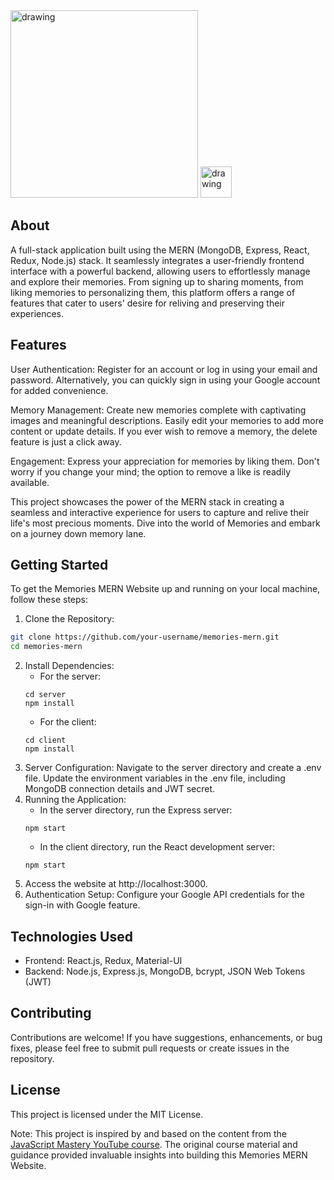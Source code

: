 <img src=https://github.com/AbdelrhmanReda17/Memories-Website/assets/90706154/945c316d-7ef4-4c92-a661-cf596ac36541 alt="drawing" width="300"/>
<img src=https://github.com/AbdelrhmanReda17/Memories-Website/assets/90706154/7b272be1-b64a-4172-83e4-1241c92fcb8f alt="drawing" height='50' width="50"/>

## About
A full-stack application built using the MERN (MongoDB, Express, React, Redux, Node.js) stack. It seamlessly integrates a user-friendly frontend interface with a powerful backend, allowing users to effortlessly manage and explore their memories. From signing up to sharing moments, from liking memories to personalizing them, this platform offers a range of features that cater to users' desire for reliving and preserving their experiences.

## Features
User Authentication: Register for an account or log in using your email and password. Alternatively, you can quickly sign in using your Google account for added convenience.

Memory Management: Create new memories complete with captivating images and meaningful descriptions. Easily edit your memories to add more content or update details. If you ever wish to remove a memory, the delete feature is just a click away.

Engagement: Express your appreciation for memories by liking them. Don't worry if you change your mind; the option to remove a like is readily available.

This project showcases the power of the MERN stack in creating a seamless and interactive experience for users to capture and relive their life's most precious moments. Dive into the world of Memories and embark on a journey down memory lane.

## Getting Started

To get the Memories MERN Website up and running on your local machine, follow these steps:

1. Clone the Repository:
  ```bash
  git clone https://github.com/your-username/memories-mern.git
  cd memories-mern
  ```
2. Install Dependencies:
   - For the server:
    ```
    cd server
    npm install
    ```
   - For the client:
    ```
    cd client
    npm install
    ```
3. Server Configuration:
  Navigate to the server directory and create a .env file.
  Update the environment variables in the .env file, including MongoDB connection details and JWT secret.
4. Running the Application:
   - In the server directory, run the Express server:
    ```
    npm start
    ```
   - In the client directory, run the React development server:
    ```
    npm start
    ```
5. Access the website at http://localhost:3000.
6. Authentication Setup:
  Configure your Google API credentials for the sign-in with Google feature.

## Technologies Used
 - Frontend: React.js, Redux, Material-UI
 - Backend: Node.js, Express.js, MongoDB, bcrypt, JSON Web Tokens (JWT)
## Contributing
Contributions are welcome! If you have suggestions, enhancements, or bug fixes, please feel free to submit pull requests or create issues in the repository.
## License
This project is licensed under the MIT License.

Note: This project is inspired by and based on the content from the [JavaScript Mastery YouTube course](https://www.youtube.com/watch?v=ngc9gnGgUdA&list=PL6QREj8te1P7VSwhrMf3D3Xt4V6_SRkhu). The original course material and guidance provided invaluable insights into building this Memories MERN Website.
